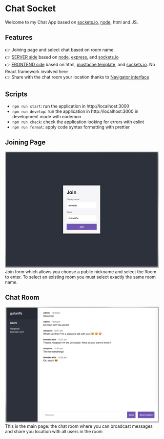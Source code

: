 # Chat Socket

Welcome to my Chat App based on [sockets.io](https://socket.io/),
[node](https://nodejs.org/en/), html and JS.

## Features

👉 Joining page and select chat based on room name <br/> 👉
[SERVER side](./server/index.js) based on [node](https://nodejs.org/en/),
[express](https://expressjs.com/), and [sockets.io](https://socket.io/) <br/> 👉
[FRONTEND side](./public/js/chat.js) based on html,
[mustache template](https://github.com/janl/mustache.js), and
[sockets.io](https://socket.io/). No React framework involved here <br/> 👉
Share with the chat room your location thanks to
[Navigator interface](https://developer.mozilla.org/en-US/docs/Web/API/Navigator)

## Scripts

-   `npm run start`: run the application in http://localhost:3000
-   `npm run develop`: run the application in http://localhost:3000 in
    development mode with nodemon
-   `npm run check`: check the application looking for errors with eslint
-   `npm run format`: apply code syntax formatting with prettier

## Joining Page

![](./docs/images/chat-joining-room.png) Join form which allows you choose a
public nickname and select the Room to enter. To select an existing room you
must select exactly the same room name.

## Chat Room

![](./docs/images/chat-room.png) This is the main page: the chat room where you
can broadcast messages and share you location with all users in the room
